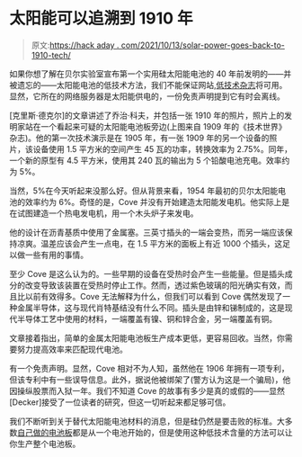 # 太阳能可以追溯到 1910 年

> 原文:[https://hack aday . com/2021/10/13/solar-power-goes-back-to-1910-tech/](https://hackaday.com/2021/10/13/solar-power-goes-back-to-1910-tech/)

如果你想了解在贝尔实验室宣布第一个实用硅太阳能电池的 40 年前发明的——并被遗忘的——太阳能电池的低技术方法，我们不能保证网站,[低技术杂志](https://solar.lowtechmagazine.com/2021/10/how-to-build-a-low-tech-solar-panel.html)将可用。显然，它所在的网络服务器是太阳能供电的，一份免责声明提到它有时会离线。

[克里斯·德克尔]的文章讲述了乔治·科夫，并包括一张 1910 年的照片，照片上的发明家站在一个看起来可疑的太阳能电池板旁边(上图来自 1909 年的《技术世界》杂志)。他的第一次技术演示是在 1905 年，有一张 1909 年的另一个设备的照片，该设备使用 1.5 平方米的空间产生 45 瓦的功率，转换效率为 2.75%。同年，一个新的原型有 4.5 平方米，使用其 240 瓦的输出为 5 个铅酸电池充电。效率约为 5%。

当然，5%在今天听起来没那么好。但从背景来看，1954 年最初的贝尔太阳能电池的效率约为 6%。奇怪的是，Cove 并没有开始建造太阳能发电机。他实际上是在试图建造一个热电发电机，用一个木头炉子来发电。

他的设计在沥青基质中使用了金属塞。三英寸插头的一端会变热，而另一端应该保持凉爽。温差应该会产生一点电，在 1.5 平方米的面板上有近 1000 个插头，这足以做一些有用的事情。

至少 Cove 是这么认为的。一些早期的设备在受热时会产生一些能量。但是插头成分的改变导致该装置在受热时停止工作。然而，透过紫色玻璃的阳光确实有效，而且比以前有效得多。Cove 无法解释为什么，但我们可以看到 Cove 偶然发现了一种金属半导体，这与现代肖特基结没有什么不同。插头是由锌和锑制成的，这是现代半导体工艺中使用的材料，一端覆盖有镍、铜和锌合金，另一端覆盖有铜。

文章接着指出，简单的金属太阳能电池板生产成本更低，更容易回收。当然，你需要努力提高效率来匹配现代电池。

有一个免责声明。显然，Cove 相对不为人知，虽然他在 1906 年拥有一项专利，但该专利中有一些误导信息。此外，据说他被绑架了(警方认为这是一个骗局)，他因操纵股票而入狱一年。我们不知道 Cove 的故事有多少是真的或假的——显然[Decker]接受了一位读者的研究，但这一切听起来都足够可信。

我们不断听到关于替代太阳能电池材料的消息，但是硅仍然是要击败的标准。大多数[自己做的电池板](https://hackaday.com/2018/07/23/diy-vs-commercially-made-solar-panel/)都是从一个电池开始的，但是使用这种低技术含量的方法可以让你生产整个电池板。